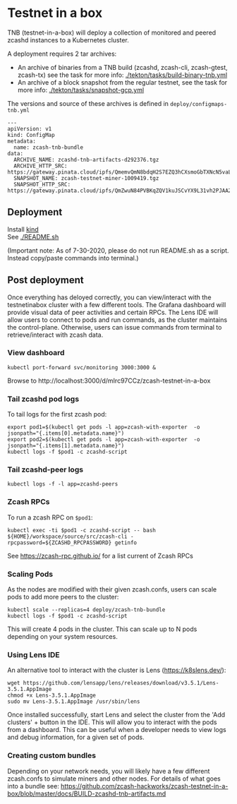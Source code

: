# Testnet in a box

TNB (testnet-in-a-box) will deploy a collection of monitored and peered zcashd instances to a Kubernetes cluster.

A deployment requires 2 tar archives:
- An archive of binaries from a TNB build (zcashd, zcash-cli, zcash-gtest, zcash-tx) see the task for more info: [./tekton/tasks/build-binary-tnb.yml](./tekton/tasks/build-binary-tnb.yml)
- An archive of a block snapshot from the regular testnet, see the task for more info: [./tekton/tasks/snapshot-gcp.yml](./tekton/tasks/snapshot-gcp.yml)

The versions and source of these archives is defined in `deploy/configmaps-tnb.yml`

```
---
apiVersion: v1
kind: ConfigMap
metadata:
  name: zcash-tnb-bundle
data:
  ARCHIVE_NAME: zcashd-tnb-artifacts-d292376.tgz
  ARCHIVE_HTTP_SRC: https://gateway.pinata.cloud/ipfs/QmemvQmN8bdqH2S7EZQ3hCXsmoGbTXNcN5vaL98CVQ2yXv
  SNAPSHOT_NAME: zcash-testnet-miner-1009419.tgz
  SNAPSHOT_HTTP_SRC: https://gateway.pinata.cloud/ipfs/QmZwuN84PVBKqZQV1kuJSCvYX9L31vh2PJAA2129wdrZ37
```

## Deployment

Install [kind](https://kind.sigs.k8s.io/docs/user/quick-start/)  
See [./README.sh](./README.sh)

(Important note: As of 7-30-2020, please do not run README.sh as a script. Instead copy/paste commands into terminal.)

## Post deployment
Once everything has deloyed correctly, you can view/interact with the testnetinabox cluster with a few different tools. 
The Grafana dashboard will provide visual data of peer activities and certain RPCs. The Lens IDE will allow users to connect
to pods and run commands, as the cluster maintains the control-plane. Otherwise, users can issue commands from terminal
to retrieve/interact with zcash data.

### View dashboard
```
kubectl port-forward svc/monitoring 3000:3000 &
```
Browse to http://localhost:3000/d/mIrc97CCz/zcash-testnet-in-a-box

### Tail zcashd pod logs
To tail logs for the first zcash pod:
```
export pod1=$(kubectl get pods -l app=zcash-with-exporter  -o jsonpath="{.items[0].metadata.name}")
export pod2=$(kubectl get pods -l app=zcash-with-exporter  -o jsonpath="{.items[1].metadata.name}")
kubectl logs -f $pod1 -c zcashd-script
```

### Tail zcashd-peer logs
```
kubectl logs -f -l app=zcashd-peers
```

### Zcash RPCs
To run a zcash RPC on `$pod1`:

```
kubectl exec -ti $pod1 -c zcashd-script -- bash
${HOME}/workspace/source/src/zcash-cli -rpcpassword=${ZCASHD_RPCPASSWORD} getinfo
```
See https://zcash-rpc.github.io/ for a list current of Zcash RPCs

### Scaling Pods
As the nodes are modified with their given zcash.confs, users can scale pods to add more peers to the cluster:
```
kubectl scale --replicas=4 deploy/zcash-tnb-bundle
kubectl logs -f $pod1 -c zcashd-script
```
This will create 4 pods in the cluster. This can scale up to N pods depending on your system resources.

### Using Lens IDE
An alternative tool to interact with the cluster is Lens (https://k8slens.dev/):
```
wget https://github.com/lensapp/lens/releases/download/v3.5.1/Lens-3.5.1.AppImage
chmod +x Lens-3.5.1.AppImage
sudo mv Lens-3.5.1.AppImage /usr/sbin/lens
```
Once installed successfully, start Lens and select the cluster from the 'Add clusters' + button in the IDE. This will allow you to interact with the pods from a dashboard. This can be useful when a developer needs to view logs and debug information, for a given set of pods.

### Creating custom bundles
Depending on your network needs, you will likely have a few different zcash.confs to simulate miners and other nodes. 
For details of what goes into a bundle see: https://github.com/zcash-hackworks/zcash-testnet-in-a-box/blob/master/docs/BUILD-zcashd-tnb-artifacts.md 
